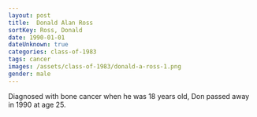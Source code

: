 ```yaml
---
layout: post
title:  Donald Alan Ross
sortKey: Ross, Donald
date: 1990-01-01
dateUnknown: true
categories: class-of-1983
tags: cancer
images: /assets/class-of-1983/donald-a-ross-1.png
gender: male
---
```

Diagnosed with bone cancer when he was 18 years old, Don passed away in 1990 at age 25.
